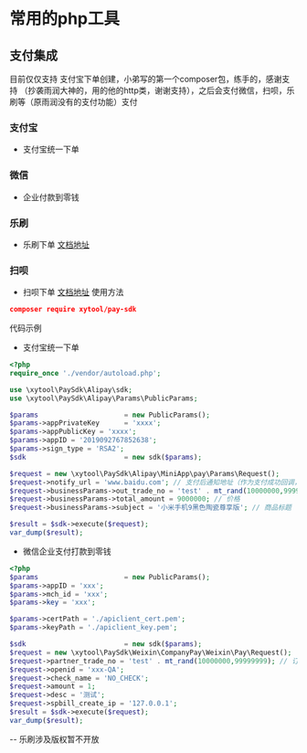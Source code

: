 # 常用的php工具

## 支付集成
目前仅仅支持 支付宝下单创建，小弟写的第一个composer包，练手的，感谢支持
（抄袭雨润大神的，用的他的http类，谢谢支持），之后会支付微信，扫呗，乐刷等（原雨润没有的支付功能）支付

### 支付宝
* 支付宝统一下单

### 微信
* 企业付款到零钱

### 乐刷
* 乐刷下单
[文档地址](https://www.yuque.com/leshuazf/doc/zhifujiaoyi#n8Uml)

### 扫呗
* 扫呗下单
[文档地址](http://www.lcsw.cn/doc/api/payment.html)
使用方法 
```json
composer require xytool/pay-sdk
```

代码示例
* 支付宝统一下单
```php
<?php
require_once './vendor/autoload.php';

use \xytool\PaySdk\Alipay\sdk;
use \xytool\PaySdk\Alipay\Params\PublicParams;

$params                     = new PublicParams();
$params->appPrivateKey      = 'xxxx';
$params->appPublicKey = 'xxxx';
$params->appID = '2019092767852638';
$params->sign_type = 'RSA2';
$sdk                        = new sdk($params);

$request = new \xytool\PaySdk\Alipay\MiniApp\pay\Params\Request();
$request->notify_url = 'www.baidu.com'; // 支付后通知地址（作为支付成功回调，这个可靠）
$request->businessParams->out_trade_no = 'test' . mt_rand(10000000,99999999); // 商户订单号
$request->businessParams->total_amount = 9000000; // 价格
$request->businessParams->subject = '小米手机9黑色陶瓷尊享版'; // 商品标题

$result = $sdk->execute($request);
var_dump($result);
```
* 微信企业支付打款到零钱

```php
<?php
$params                     = new PublicParams();
$params->appID = 'xxx';
$params->mch_id = 'xxx';
$params->key = 'xxx';

$params->certPath = './apiclient_cert.pem';
$params->keyPath = './apiclient_key.pem';

$sdk                        = new sdk($params);
$request = new \xytool\PaySdk\Weixin\CompanyPay\Weixin\Pay\Request();
$request->partner_trade_no = 'test' . mt_rand(10000000,99999999); // 订单号
$request->openid = 'xxx-QA';
$request->check_name = 'NO_CHECK';
$request->amount = 1;
$request->desc = '测试';
$request->spbill_create_ip = '127.0.0.1';
$result = $sdk->execute($request);
var_dump($result);
```
--  乐刷涉及版权暂不开放


